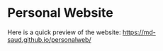# Personal Website


Here is a quick preview of the website: https://md-saud.github.io/personalweb/

 